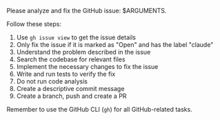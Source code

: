 Please analyze and fix the GitHub issue: $ARGUMENTS.

Follow these steps:

1. Use `gh issue view` to get the issue details
2. Only fix the issue if it is marked as "Open" and has the label "claude"
3. Understand the problem described in the issue
4. Search the codebase for relevant files
5. Implement the necessary changes to fix the issue
6. Write and run tests to verify the fix
7. Do not run code analysis
8. Create a descriptive commit message
9. Create a branch, push and create a PR

Remember to use the GitHub CLI (`gh`) for all GitHub-related tasks.